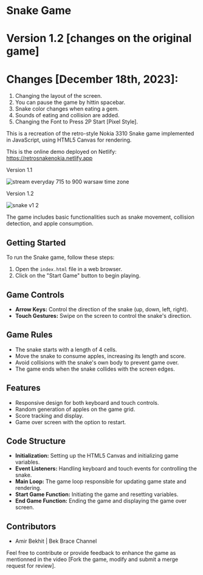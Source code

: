 # Snake Game
# Version 1.2 [changes on the original game]
# Changes [December 18th, 2023]:
1. Changing the layout of the screen.
2. You can pause the game by hittin spacebar.
3. Snake color changes when eating a gem.
4. Sounds of eating and collision are added.
5. Changing the Font to Press 2P Start [Pixel Style].

This is a recreation of the retro-style Nokia 3310 Snake game implemented in JavaScript, using HTML5 Canvas for rendering. 

This is the online demo deployed on Netlify: https://retrosnakenokia.netlify.app

Version 1.1

![stream everyday 715 to 900 warsaw time zone](https://github.com/BekBrace/nokia3310-snake/assets/60483846/33c73fdd-5149-4165-92de-353d0c4edc4e)

Version 1.2

![snake v1 2](https://github.com/BekBrace/nokia3310-snake/assets/60483846/07371046-5d3a-4ff0-bfcf-1f8a7e3abf57)

The game includes basic functionalities such as snake movement, collision detection, and apple consumption.

## Getting Started
To run the Snake game, follow these steps:
1. Open the `index.html` file in a web browser.
2. Click on the "Start Game" button to begin playing.

## Game Controls
- **Arrow Keys:** Control the direction of the snake (up, down, left, right).
- **Touch Gestures:** Swipe on the screen to control the snake's direction.

## Game Rules
- The snake starts with a length of 4 cells.
- Move the snake to consume apples, increasing its length and score.
- Avoid collisions with the snake's own body to prevent game over.
- The game ends when the snake collides with the screen edges.

## Features

- Responsive design for both keyboard and touch controls.
- Random generation of apples on the game grid.
- Score tracking and display.
- Game over screen with the option to restart.

## Code Structure

- **Initialization:** Setting up the HTML5 Canvas and initializing game variables.
- **Event Listeners:** Handling keyboard and touch events for controlling the snake.
- **Main Loop:** The game loop responsible for updating game state and rendering.
- **Start Game Function:** Initiating the game and resetting variables.
- **End Game Function:** Ending the game and displaying the game over screen.

## Contributors

- Amir Bekhit | Bek Brace Channel

Feel free to contribute or provide feedback to enhance the game as mentionned in the video [Fork the game, modify and submit a merge request for review].

